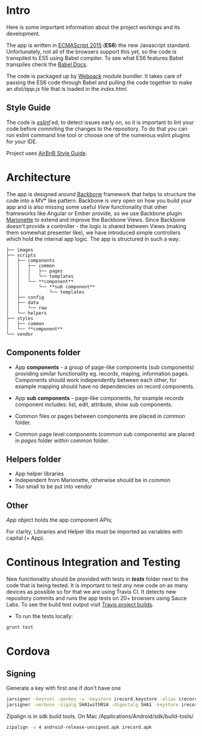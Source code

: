 # Intro

Here is some important information about the project workings and its development.

The app is written in [ECMAScript 2015](http://es6-features.org) (**ES6**) the 
new Javascript standard. Unfortunately, not all of the browsers support this yet,
so the code is transpiled to ES5 using Babel compiler. To see what ES6 features Babel
transpiles check the [Babel Docs](https://babeljs.io/docs/learn-es2015).

The code is packaged up by [Webpack](https://webpack.github.io) module bundler. It
takes care of passing the ES6 code through Babel and pulling the code together
to make an *dist/app.js* file that is loaded in the *index.html*.


## Style Guide

The code is *[eslint](http://eslint.org)*'ed, to detect issues early on, so it is 
important to lint your code before commiting the changes to the repository.
To do that you can run eslint command line tool or choose one of the numerous 
eslint plugins for your IDE.

Project uses [AirBnB Style Guide](https://github.com/airbnb/javascript).


# Architecture

The app is designed around [Backbone](backbone.org) framework that helps to 
structure the code
into a MV* like pattern. Backbone is very open on how you build your app and is also
missing some useful *View* functionality that other frameworks like Angular or Ember
provide, so we use Backbone plugin [Marionette](marionettejs.org) to extend and 
improve the Backbone Views. Since Backbone doesn't provide a controller - 
the logic is shared between Views (making them somewhat presenter like), 
we have introduced simple controllers which hold the internal app logic. 
The app is structured in such a way:  

```
├── images
├── scripts
│   ├── components
│   │   ├── common
│   │   │   ├── pages
│   │   │   └── templates
│   │   └── **component**
│   │       └── **sub component**
│   │           └── templates
│   ├── config
│   ├── data
│   │   └── raw
│   └── helpers
├── styles
│   ├── common
│   └── **component**
└── vendor
```

## Components folder

* App **components** - a group of page-like components (sub components) providing similar
 functionality eg. records, maping, information pages. 
 Components should work independently between each other, for example mapping should
 have no dependencies on record components.

* App **sub components** - page-like components, for example *records* component 
includes: list, edit, attribute, show sub components.  

* Common files or pages between components are placed in *common* folder.

* Common page level components (common sub components) are placed in *pages* 
folder within common folder.


## Helpers folder

* App helper libraries
* Independent from Marionette, otherwise should be in *common*
* Too small to be put into vendor


## Other

*App* object holds the app component APIs;

For clarity, Libraries and Helper libs must be imported as variables 
with capital (+ App).


# Continous Integration and Testing

New functionality should be provided with tests in *__tests__* folder next to the 
code that is being tested. It is important to test any new code on as many devices
as possible so for that we are using Travis CI. It detects new repository 
commits and runs the app tests on 20+ browsers using Sauce Labs. To see the build
test output visit [Travis project builds](https://travis-ci.org/NERC-CEH/irecord-app).

- To run the tests locally:

```bash
grunt test
```

# Cordova

## Signing

Generate a key with first one if don't have one
```bash
jarsigner -keytool -genkey -v -keystore irecord.keystore -alias irecord -keyalg RSA -keysize 2048 -validity 10000
jarsigner -verbose -sigalg SHA1withRSA -digestalg SHA1 -keystore irecord.keystore android-release-unsigned.apk irecord
```

Zipalign is in sdk build tools. On Mac /Applications/Android/sdk/build-tools/

```bash
zipalign -v 4 android-release-unsigned.apk irecord.apk
```
